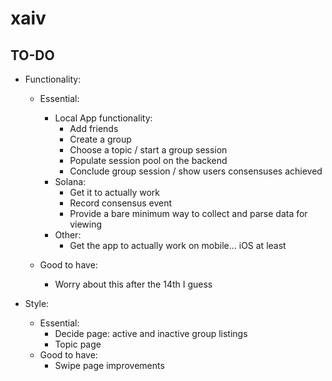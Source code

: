 # xaiv

## TO-DO
- Functionality:
  - Essential:
    - Local App functionality:
      - Add friends
      - Create a group
      - Choose a topic / start a group session
      - Populate session pool on the backend
      - Conclude group session / show users consensuses achieved
    - Solana:
      - Get it to actually work
      - Record consensus event
      - Provide a bare minimum way to collect and parse data for viewing
    - Other:
      - Get the app to actually work on mobile... iOS at least
  
  - Good to have:
    - Worry about this after the 14th I guess
    
- Style:
  - Essential:
    - Decide page: active and inactive group listings
    - Topic page
  - Good to have:
    - Swipe page improvements

    